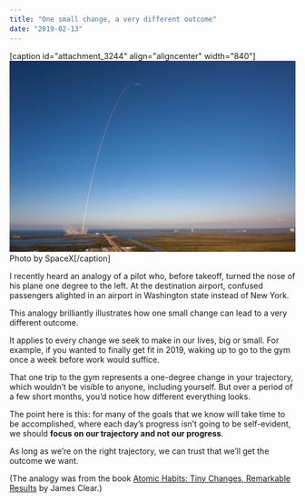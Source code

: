 ```yaml
---
title: "One small change, a very different outcome"
date: "2019-02-13"
---
```


\[caption id="attachment\_3244" align="aligncenter" width="840"\]![small change nick ang blog](images/small-change-nick-ang-blog-1024x683.jpg) Photo by SpaceX\[/caption\]

I recently heard an analogy of a pilot who, before takeoff, turned the nose of his plane one degree to the left. At the destination airport, confused passengers alighted in an airport in Washington state instead of New York.

This analogy brilliantly illustrates how one small change can lead to a very different outcome.

It applies to every change we seek to make in our lives, big or small. For example, if you wanted to finally get fit in 2019, waking up to go to the gym once a week before work would suffice.

That one trip to the gym represents a one-degree change in your trajectory, which wouldn’t be visible to anyone, including yourself. But over a period of a few short months, you’d notice how different everything looks.

The point here is this: for many of the goals that we know will take time to be accomplished, where each day’s progress isn’t going to be self-evident, we should **focus on our trajectory and not our progress**.

As long as we’re on the right trajectory, we can trust that we’ll get the outcome we want.

(The analogy was from the book [Atomic Habits: Tiny Changes, Remarkable Results](https://jamesclear.com/atomic-habits) by James Clear.)
